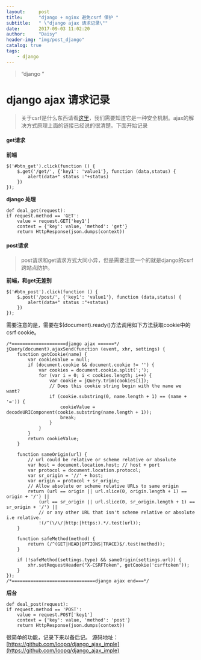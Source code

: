 ```yaml
---
layout:     post
title:      "django + nginx 避免csrf 保护 "
subtitle:   " \"django ajax 请求记录\""
date:       2017-09-03 11:02:20
author:     "Daisy"
header-img: "img/post_django"
catalog: true
tags:
    - django
---
```


> “django ”

# django ajax 请求记录 #

> 关于csrf是什么东西请看[这里](http://www.jianshu.com/p/8ae7d3734381)，我们需要知道它是一种安全机制。ajax的解决方式原理上面的链接已经说的很清楚。下面开始记录

#### get请求 ####
**前端**

	$('#btn_get').click(function () {
        $.get('/get/', {'key1': 'value1'}, function (data,status) {
            alert(data+" status :"+status)
        })
    });

**django 处理**

    def deal_get(request):
    if request.method == 'GET':
        value = request.GET['key1']
        context = {'key': value, 'method': 'get'}
        return HttpResponse(json.dumps(context))


#### post请求 ####
> post请求和get请求方式大同小异，但是需要注意一个的就是django的csrf跨站点防护。

**前端，和get无差别**

	$('#btn_post').click(function () {
        $.post('/post/', {'key1': 'value1'}, function (data,status) {
            alert(data+" status :"+status)
        })
    });

需要注意的是，需要在$(document).ready()方法调用如下方法获取cookie中的csrf cookie。

    /*====================django ajax ======*/
	jQuery(document).ajaxSend(function (event, xhr, settings) {
	    function getCookie(name) {
	        var cookieValue = null;
	        if (document.cookie && document.cookie != '') {
	            var cookies = document.cookie.split(';');
	            for (var i = 0; i < cookies.length; i++) {
	                var cookie = jQuery.trim(cookies[i]);
	                // Does this cookie string begin with the name we want?
	                if (cookie.substring(0, name.length + 1) == (name + '=')) {
	                    cookieValue = decodeURIComponent(cookie.substring(name.length + 1));
	                    break;
	                }
	            }
	        }
	        return cookieValue;
	    }
	
	    function sameOrigin(url) {
	        // url could be relative or scheme relative or absolute
	        var host = document.location.host; // host + port
	        var protocol = document.location.protocol;
	        var sr_origin = '//' + host;
	        var origin = protocol + sr_origin;
	        // Allow absolute or scheme relative URLs to same origin
	        return (url == origin || url.slice(0, origin.length + 1) == origin + '/') ||
	            (url == sr_origin || url.slice(0, sr_origin.length + 1) == sr_origin + '/') ||
	            // or any other URL that isn't scheme relative or absolute i.e relative.
	            !(/^(\/\/|http:|https:).*/.test(url));
	    }
	
	    function safeMethod(method) {
	        return (/^(GET|HEAD|OPTIONS|TRACE)$/.test(method));
	    }
	
	    if (!safeMethod(settings.type) && sameOrigin(settings.url)) {
	        xhr.setRequestHeader("X-CSRFToken", getCookie('csrftoken'));
	    }
	});
	/*===============================django ajax end===*/

**后台**

    def deal_post(request):
    if request.method == 'POST':
        value = request.POST['key1']
        context = {'key': value, 'method': 'post'}
        return HttpResponse(json.dumps(context))

很简单的功能，记录下来以备后记。
源码地址：[https://github.com/loopq/django_ajax_imple](https://github.com/loopq/django_ajax_imple)
